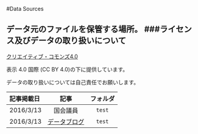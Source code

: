 #Data Sources

データ元のファイルを保管する場所。
###ライセンス及びデータの取り扱いについて
---
[クリエイティブ・コモンズ4.0](http://creativecommons.org/licenses/by/4.0/deed.ja)

表示 4.0 国際 (CC BY 4.0)の下に提供しています。

データの取り扱いについては自己責任でお願いします。

|   記事掲載日      |   記事         | フォルダ         |
| :---------------- |:--------------:| :---------------:|
| 2016/3/13         | 国会議員       |  `test`  |
| 2016/3/13         | [データブログ](http://balian.sakura.ne.jp/wp/)      |   `test` |

